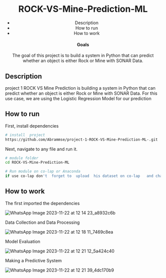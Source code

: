 


<div align="center">    
 
# ROCK-VS-Mine-Prediction-ML   

- Description 
- How to run
- How to work 

#### Goals  
The goal of this project is to build a system in Python that can predict whether an object is either Rock or Mine with SONAR Data. 

  
</div>
 
## Description   
project 1 ROCK VS Mine Prediction is building a system in Python that can predict whether an object is either Rock or Mine with SONAR Data. For this use case, we are using the Logistic Regression Model for our prediction  

## How to run   
First, install dependencies   
```bash
# install  project   
https://github.com/Abrammse/project-1-ROCK-VS-Mine-Prediction-ML-.git
 ```   
 Next, navigate to any file and run it.   
 ```bash
# module folder
cd ROCK-VS-Mine-Prediction-ML

# Run module on co-lap or Anaconda
 if use co-lap don't  forget to  upload  his dataset on co-lap   and change the link dataset


```

##  How to work 

 The first imported the dependencies

![WhatsApp Image 2023-11-22 at 12 14 23_a8932c6b](https://github.com/Abrammse/project-1-ROCK-VS-Mine-Prediction-ML-/assets/77212440/ce3105bc-6aaa-4aca-965c-e4832ab9e0c1)

Data Collection and Data Processing

![WhatsApp Image 2023-11-22 at 12 18 11_7469c8ea](https://github.com/Abrammse/project-1-ROCK-VS-Mine-Prediction-ML-/assets/77212440/53b202d7-a65a-48b3-835a-e8d7df475556)


Model Evaluation

![WhatsApp Image 2023-11-22 at 12 21 12_5a424c40](https://github.com/Abrammse/project-1-ROCK-VS-Mine-Prediction-ML-/assets/77212440/bbb0ef4a-5e04-4ba0-8371-3f8b4101e554)

Making a Predictive System

![WhatsApp Image 2023-11-22 at 12 21 39_4dc170b9](https://github.com/Abrammse/project-1-ROCK-VS-Mine-Prediction-ML-/assets/77212440/12ec6ebb-b0d1-4a42-aa46-2fb5f9136914)



